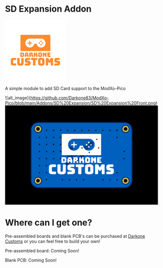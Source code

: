 # SD Expansion Addon

![alt_image](https://github.com/Darkone83/ModXo-Pico/blob/main/Images/DC%20logo.png)

A simple module to add SD Card support to the ModXo-Pico

![alt_image]{https://github.com/Darkone83/ModXo-Pico/blob/main/Addons/SD%20Expansion/SD%20Expansion%20Front.png)![alt_image](https://github.com/Darkone83/ModXo-Pico/blob/main/Addons/SD%20Expansion/SD%20Expansion%20Back.png)

# Where can I get one?

Pre-assembled boards and blank PCB's can be purchased at <a href="https://www.darkonecustoms.com">Darkone Customs</a> or you can feel free to build your own!

Pre-assembled board: Coming Soon!

Blank PCB: Coming Soon!
